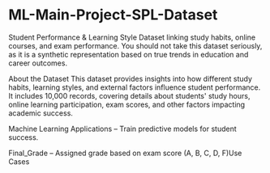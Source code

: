 # ML-Main-Project-SPL-Dataset

Student Performance & Learning Style
Dataset linking study habits, online courses, and exam performance.
You should not take this dataset seriously, as it is a synthetic representation based on true trends in education and career outcomes.

About the Dataset
This dataset provides insights into how different study habits, learning styles, and external factors influence student performance. It includes 10,000 records, covering details about students' study hours, online learning participation, exam scores, and other factors impacting academic success.

Machine Learning Applications – Train predictive models for student success.

Final_Grade – Assigned grade based on exam score (A, B, C, D, F)Use Cases

